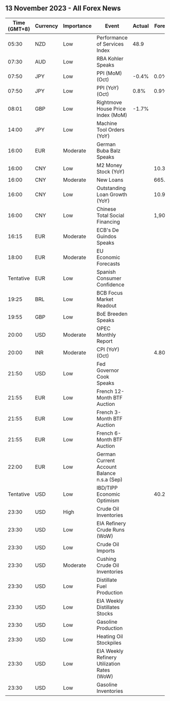 ## 13 November 2023 - All Forex News

| Time (GMT+8) | Currency | Importance | Event | Actual | Forecast | Previous |
|------|----------|------------|-------|--------|----------|----------|
| 05:30 | NZD | Low | Performance of Services Index | 48.9 |  | 50.6 |
| 07:30 | AUD | Low | RBA Kohler Speaks |  |  |  |
| 07:50 | JPY | Low | PPI (MoM) (Oct) | -0.4% | 0.0% | -0.2% |
| 07:50 | JPY | Low | PPI (YoY) (Oct) | 0.8% | 0.9% | 2.2% |
| 08:01 | GBP | Low | Rightmove House Price Index (MoM) | -1.7% |  | 0.5% |
| 14:00 | JPY | Low | Machine Tool Orders (YoY) |  |  | -11.2% |
| 16:00 | EUR | Moderate | German Buba Balz Speaks |  |  |  |
| 16:00 | CNY | Low | M2 Money Stock (YoY) |  | 10.3% | 10.3% |
| 16:00 | CNY | Moderate | New Loans |  | 665.0B | 2,310.0B |
| 16:00 | CNY | Low | Outstanding Loan Growth (YoY) |  | 10.9% | 10.9% |
| 16:00 | CNY | Low | Chinese Total Social Financing |  | 1,900.0B | 4,120.0B |
| 16:15 | EUR | Moderate | ECB's De Guindos Speaks |  |  |  |
| 18:00 | EUR | Moderate | EU Economic Forecasts |  |  |  |
| Tentative | EUR | Low | Spanish Consumer Confidence |  |  | 77.2 |
| 19:25 | BRL | Low | BCB Focus Market Readout |  |  |  |
| 19:55 | GBP | Low | BoE Breeden Speaks |  |  |  |
| 20:00 | USD | Moderate | OPEC Monthly Report |  |  |  |
| 20:00 | INR | Moderate | CPI (YoY) (Oct) |  | 4.80% | 5.02% |
| 21:50 | USD | Low | Fed Governor Cook Speaks |  |  |  |
| 21:55 | EUR | Low | French 12-Month BTF Auction |  |  | 3.682% |
| 21:55 | EUR | Low | French 3-Month BTF Auction |  |  | 3.796% |
| 21:55 | EUR | Low | French 6-Month BTF Auction |  |  | 3.758% |
| 22:00 | EUR | Low | German Current Account Balance n.s.a (Sep) |  |  | 16.6B |
| Tentative | USD | Low | IBD/TIPP Economic Optimism |  | 40.2 | 36.3 |
| 23:30 | USD | High | Crude Oil Inventories |  |  | 0.774M |
| 23:30 | USD | Low | EIA Refinery Crude Runs (WoW) |  |  | 0.062M |
| 23:30 | USD | Low | Crude Oil Imports |  |  | 0.348M |
| 23:30 | USD | Moderate | Cushing Crude Oil Inventories |  |  | 0.272M |
| 23:30 | USD | Low | Distillate Fuel Production |  |  | -0.153M |
| 23:30 | USD | Low | EIA Weekly Distillates Stocks |  |  | -0.792M |
| 23:30 | USD | Low | Gasoline Production |  |  | -0.330M |
| 23:30 | USD | Low | Heating Oil Stockpiles |  |  | 0.304M |
| 23:30 | USD | Low | EIA Weekly Refinery Utilization Rates (WoW) |  |  | -0.2% |
| 23:30 | USD | Low | Gasoline Inventories |  |  | 0.065M |
